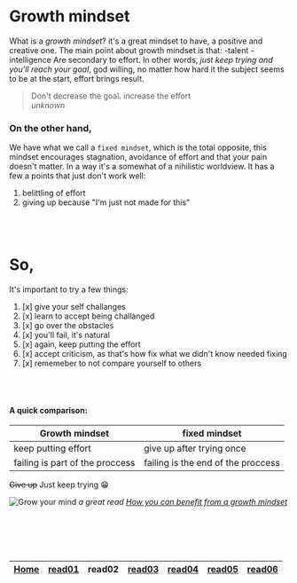 # Growth mindset
What is a _growth mindset_? it's a great mindset to have, a positive and creative one.
The main point about growth mindset is that: 
-talent
-intelligence 
Are secondary to effort. 
In other words, *just keep trying and you'll reach your goal*, god willing, no matter how hard it the subject seems to be at the start, effort brings result.

>Don't decrease the goal. increase the effort  
>_unknown_
>

### On the other hand,
We have what we call a `fixed mindset`, which is the total opposite, this mindset encourages stagnation, avoidance of effort and that your pain doesn't matter. In a way it's a somewhat of a nihilistic worldview.
It has a few a points that just don't work well:
1. belittling of effort
2. giving up because "I'm just not made for this"

<br/><br/>

# So,
It's important to try a few things:
1. [x]  give your self challanges
2. [x]  learn to accept being challanged
3. [x]  go over the obstacles
4. [x]  you'll fail, it's natural
5. [x]  again, keep putting the effort
6. [x]  accept criticism, as that's how fix what we didn't know needed fixing
7. [x]  rememeber to not compare yourself to others

<br/><br/> 

#### A quick comparison:
|Growth mindset | fixed mindset|
|---------------|--------------|
|keep putting effort | give up after trying once|
|failing is part of the proccess | failing is the end of the proccess|

~~Give up~~ Just keep trying :grin:

![Grow your mind](https://3kllhk1ibq34qk6sp3bhtox1-wpengine.netdna-ssl.com/wp-content/uploads/2015/11/growth-mindset.png)
_a great read [How you can benefit from a growth mindset](url)_


<br/><br/> 
<br/><br/> 

| [Home](https://suhaib-ersan.github.io/reading-notes/) | [read01](https://suhaib-ersan.github.io/reading-notes/read01) | **read02** | [read03](https://suhaib-ersan.github.io/reading-notes/read03) | [read04](https://suhaib-ersan.github.io/reading-notes/read04) | [read05](https://suhaib-ersan.github.io/reading-notes/read05) | [read06](https://suhaib-ersan.github.io/reading-notes/read06) |
|-|-|-|-|-|-|-|
